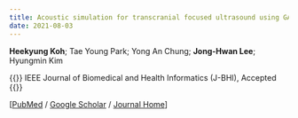 ```yaml
---
title: Acoustic simulation for transcranial focused ultrasound using GAN-based synthetic CT
date: 2021-08-03
---
```


**Heekyung Koh**; Tae Young Park; Yong An Chung; **Jong-Hwan Lee**; Hyungmin Kim

{{<format bright-green>}}
IEEE Journal of Biomedical and Health Informatics (J-BHI), Accepted
{{</format>}}

[[PubMed](https://pubmed.ncbi.nlm.nih.gov/34388098/) / 
[Google Scholar](https://scholar.google.com/scholar?hl=en&as_sdt=0%2C5&q=Acoustic+simulation+for+transcranial+focused+ultrasound+using+GAN-based+synthetic+CT&btnG=) /
[Journal Home](https://ieeexplore.ieee.org/document/9513594)]
